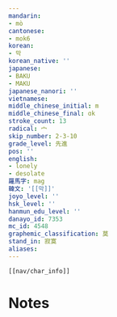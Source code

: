 ```yaml
---
mandarin:
- mò
cantonese:
- mok6
korean:
- 막
korean_native: ''
japanese:
- BAKU
- MAKU
japanese_nanori: ''
vietnamese:
middle_chinese_initial: m
middle_chinese_final: ɑk
stroke_count: 13
radical: 宀
skip_number: 2-3-10
grade_level: 先進
pos: ''
english:
- lonely
- desolate
羅馬字: mag
韓文: '[[막]]'
joyo_level: ''
hsk_level: ''
hanmun_edu_level: ''
danayo_id: 7353
mc_id: 4548
graphemic_classification: 莫
stand_in: 寂寞
aliases:
---
```

```meta-bind-embed
[[nav/char_info]]
```

# Notes
